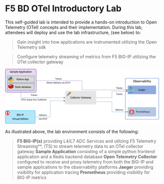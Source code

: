F5 BD OTel Introductory Lab
============================================================================

This self-guided lab is intended to provide a hands-on introduction to Open Telemetry (OTel) concepts and their implementation.  During this lab, attendees will deploy and use the lab infrastructure, (see below) to:
 >Gain insight into how applications are instrumented utilizing the Open Telemetry sdk

 >Configure telemetry streaming of metrics from F5 BIG-IP utilizing the OTel collector gateway 

<img src="images/labenv.png" alt="Flowers">


As illustrated above, the lab environment consists of the following:
   >**F5 BIG-IP(s)** providing L4/L7 ADC Services and utilzing F5 Telemetry Streaming**, (TS) to stream telemetry data to an OTel collector gateway
   >**Sample Application** consisting of a simple python frontend application and a Redis backend database
   >**Open Telemetry Collector** configured to receive and proxy telemetry from both the BIG-IP and sample applications to the observability platforms
   >**Jaeger** providing visibility for application tracing
   >**Prometheus** providing visibility for BIG-IP metrics